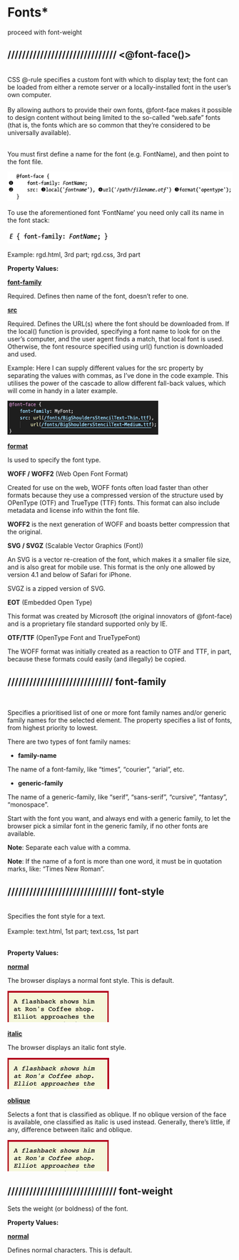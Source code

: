 # Fonts*
proceed with font-weight

 

## ////////////////////////////// <@font-face()> 
<br>
CSS @-rule specifies a custom font with which to display text; the font can be loaded from either a remote server or a locally-installed font in the user’s own computer.
<br><br>
By allowing authors to provide their own fonts, @font-face makes it possible to design content without being limited to the so-called “web.safe” fonts (that is, the fonts which are so common that they’re considered to be universally available). <br><br>

You must first define a name for the font (e.g. FontName), and then point to the font file.

![font-face](pics/font-face.png)

To use the aforementioned font ‘FontName’ you need only call its name in the font stack:

![font-face](pics/font-family.png)

Example: rgd.html, 3rd part; rgd.css, 3rd part

**Property Values:**

<u>**font-family**</u> 

Required. Defines then name of the font, doesn’t refer to one.

<u>**src**</u> 


Required. Defines the URL(s) where the font should be downloaded from. If the local() function is provided, specifying a font name to look for on the user’s computer, and the user agent finds a match, that local font is used. Otherwise, the font resource specified using url() function is downloaded and used.

Example: Here I can supply different values for the src property by separating the values with commas, as I’ve done in the code example. This utilises the power of the cascade to allow different fall-back values, which will come in handy in a later example.

![font-face](pics/font-face-ex.png)

<u>**format**</u> 

Is used to specify the font type.

**WOFF / WOFF2** (Web Open Font Format)

Created for use on the web, WOFF fonts often load faster than other formats because they use a compressed version of the structure used by OPenType (OTF) and TrueType (TTF) fonts. This format can also include metadata and license info within the font file.

**WOFF2** is the next generation of WOFF and boasts better compression that the original.


**SVG / SVGZ** (Scalable Vector Graphics (Font))

An SVG is a vector re-creation of the font, which makes it a smaller file size, and is also great for mobile use. This format is the only one allowed by version 4.1 and below of Safari for iPhone.

SVGZ is a zipped version of SVG.

**EOT** (Embedded Open Type)

This format was created by Microsoft (the original innovators of @font-face) and is a proprietary file standard supported only by IE.

**OTF/TTF** (OpenType Font and TrueTypeFont)

The WOFF format was initially created as a reaction to OTF and TTF, in part, because these formats could easily (and illegally) be copied.


## ///////////////////////////// font-family 
<br>

Specifies a prioritised list of one or more font family names and/or generic family names for the selected element. The property specifies a list of fonts, from highest priority to lowest.

There are two types of font family names:

* **family-name**

The name of a font-family, like “times”, “courier”, “arial”, etc.

* **generic-family**

The name of a generic-family, like “serif”, “sans-serif”, “cursive”, “fantasy”, “monospace”.

Start with the font you want, and always end with a generic family, to let the browser pick a similar font in the generic family, if no other fonts are available.

**Note**: Separate each value with a comma.

**Note**: If the name of a font is more than one word, it must be in quotation marks, like: “Times New Roman”.


## ////////////////////////////// font-style
<br>
Specifies the font style for a text. 
<br><br>
Example: text.html, 1st part; text.css, 1st part <br><br>

**Property Values:**

<u>**normal**</u> 

The browser displays a normal font style. This is default.

![font-style-normal](pics/font-style-n.png)

<u>**italic**</u> 

The browser displays an italic font style.

![font-style-normal](pics/font-style-i.png)

<u>**oblique**</u> 


Selects a font that is classified as oblique. If no oblique version of the face is available, one classified as italic is used instead. Generally, there’s little, if any, difference between italic and oblique.
 
![font-style-normal](pics/font-style-o.png)


## ////////////////////////////// font-weight

Sets the weight (or boldness) of the font.

**Property Values:**

<u>**normal**</u> 


Defines normal characters. This is default.





















































